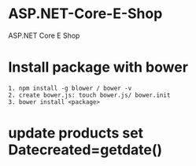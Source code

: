 # ASP.NET-Core-E-Shop
ASP.NET Core E Shop

# Install package with bower
	1. npm install -g blower / bower -v
	2. create bower.js: touch bower.js/ bower.init
	3. bower install <package>
	
# update products set Datecreated=getdate()